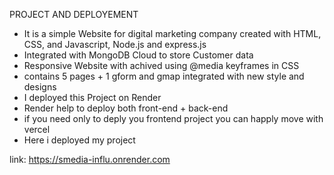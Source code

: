 PROJECT AND DEPLOYEMENT
- It is a simple Website for digital marketing company created with HTML, CSS, and Javascript, Node.js and express.js
- Integrated with MongoDB Cloud to store Customer data
- Responsive Website with achived using @media keyframes in CSS
- contains 5 pages + 1 gform and gmap integrated with new style and designs
- I deployed this Project on Render  
- Render help to deploy both front-end + back-end
- if you need only to deply you frontend project you can happly move with vercel
- Here i deployed my project
  
 link: https://smedia-influ.onrender.com
